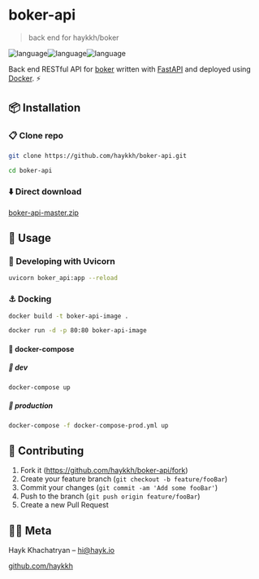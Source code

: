 # boker-api

> back end for haykkh/boker

![language](https://img.shields.io/badge/Python-blue.svg?style=flat-square)![language](https://img.shields.io/badge/FastAPI-green.svg?style=flat-square)![language](https://img.shields.io/badge/Docker-blue.svg?style=flat-square)

Back end RESTful API for [boker](github.com/haykkh/boker) written with [FastAPI](https://fastapi.tiangolo.com) and deployed using [Docker](https://www.docker.com). ⚡

## 📦 Installation

### 📋 Clone repo

```sh
git clone https://github.com/haykkh/boker-api.git

cd boker-api
```

### ⬇️ Direct download

[boker-api-master.zip](https://github.com/haykkh/boker-api/archive/master.zip)

## 🚀 Usage

### 🦄 Developing with Uvicorn

```sh
uvicorn boker_api:app --reload
```

### ⚓ Docking

```sh
docker build -t boker-api-image .

docker run -d -p 80:80 boker-api-image
```

#### 🎼 docker-compose

##### 🔨 dev

```sh
docker-compose up
```

##### 🍔 production

```sh
docker-compose -f docker-compose-prod.yml up
```

## 📝 Contributing

1. Fork it (<https://github.com/haykkh/boker-api/fork>)
2. Create your feature branch (`git checkout -b feature/fooBar`)
3. Commit your changes (`git commit -am 'Add some fooBar'`)
4. Push to the branch (`git push origin feature/fooBar`)
5. Create a new Pull Request

## 👨🏻 Meta

Hayk Khachatryan – [hi@hayk.io](mailto:hi@hayk.io)

[github.com/haykkh](https://github.com/haykkh/)
